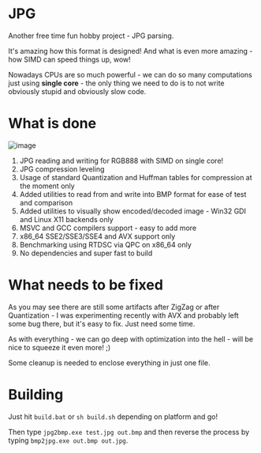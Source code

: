 # JPG

Another free time fun hobby project - JPG parsing. 

It's amazing how this format is designed! And what is even more amazing - how SIMD can speed things up, wow! 

Nowadays CPUs are so much powerful - we can do so many computations just using **single core** - the only thing we need to do is to not write obviously stupid and obviously slow code.

# What is done

![image](https://github.com/akowalew/jpg/assets/11333571/55e19fce-3f12-4775-af15-bb60405265e1)

1. JPG reading and writing for RGB888 with SIMD on single core!
2. JPG compression leveling
3. Usage of standard Quantization and Huffman tables for compression at the moment only
4. Added utilities to read from and write into BMP format for ease of test and comparison
5. Added utilities to visually show encoded/decoded image - Win32 GDI and Linux X11 backends only
6. MSVC and GCC compilers support - easy to add more
7. x86_64 SSE2/SSE3/SSE4 and AVX support only
8. Benchmarking using RTDSC via QPC on x86_64 only
9. No dependencies and super fast to build

# What needs to be fixed

As you may see there are still some artifacts after ZigZag or after Quantization - I was experimenting recently with AVX and probably left some bug there, but it's easy to fix. Just need some time.

As with everything - we can go deep with optimization into the hell - will be nice to squeeze it even more! ;)

Some cleanup is needed to enclose everything in just one file.
    
# Building

Just hit `build.bat` or `sh build.sh` depending on platform and go! 

Then type `jpg2bmp.exe test.jpg out.bmp` and then reverse the process by typing `bmp2jpg.exe out.bmp out.jpg`.
